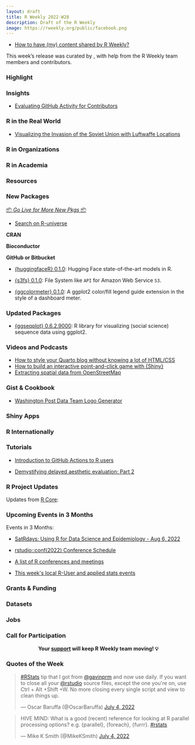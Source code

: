 ```yaml
---
layout: draft
title: R Weekly 2022-W28
description: Draft of the R Weekly
image: https://rweekly.org/public/facebook.png
---
```


+ [How to have (my) content shared by R Weekly?](https://github.com/rweekly/rweekly.org#how-to-have-my-content-shared-by-r-weekly)

This week’s release was curated by [](), with help from the R Weekly team members and contributors.

###  Highlight



### Insights

+ [Evaluating GitHub Activity for Contributors](https://ropensci.org/blog/2022/07/01/evaluating-github-activity-for-contributors/)

### R in the Real World

+ [Visualizing the Invasion of the Soviet Union with Luftwaffe Locations](https://scweiss.blogspot.com/2022/06/visualizing-invasion-of-soviet-union.html)

###  R in Organizations



###  R in Academia



###  Resources



###  New Packages

<p class="added-hostname"><a href="https://rweekly.org/live" target="_blank" class="externalLink">📦 <i>Go Live for More New Pkgs</i> 📦</a></p>

+ [Search on R-universe](https://r-universe.dev/)

**CRAN**



**Bioconductor**



**GitHub or Bitbucket**

+ [{huggingfaceR} 0.1.0](https://github.com/farach/huggingfaceR): Hugging Face state-of-the-art models in R.

+ [{s3fs} 0.1.0](https://github.com/DyfanJones/s3fs): File System like `API` for Amazon Web Service `S3`.

+ [{ggcolormeter} 0.1.0](https://github.com/yjunechoe/ggcolormeter): A ggplot2 color/fill legend guide extension in the style of a dashboard meter.

### Updated Packages

+ [{ggseqplot} 0.6.2.9000](https://github.com/maraab23/ggseqplot/): R library for visualizing (social science) sequence data using ggplot2.

###  Videos and Podcasts

+ [How to style your Quarto blog without knowing a lot of HTML/CSS](https://www.youtube.com/watch?v=ErRX8plZpQE)
+ [How to build an interactive point-and-click game with {Shiny}](https://www.youtube.com/watch?v=4-6jDDCADvU)
+ [Extracting spatial data from OpenStreetMap](https://www.youtube.com/watch?v=p4W_ey9sHlY)

### Gist & Cookbook

+ [Washington Post Data Team Logo Generator](https://gist.github.com/andrewbtran/07bd3abd4eb3a958c00af99c1d306baf)

### Shiny Apps



### R Internationally



###  Tutorials

+ [Introduction to GitHub Actions to R users](https://beamilz.com/posts/series-gha/2022-series-gha-1-what-is/en/)

+ [Demystifying delayed aesthetic evaluation: Part 2](https://yjunechoe.github.io/posts/2022-07-06-ggplot2-delayed-aes-2/)

<!--<div class="post-more-begin></div><div class="post-more-end"></div>-->

###  R Project Updates

Updates from [R Core](http://developer.r-project.org/blosxom.cgi/R-devel/NEWS):


###  Upcoming Events in 3 Months

Events in 3 Months:

+ [SatRdays: Using R for Data Science and Epidemiology - Aug 6, 2022](https://www.r-consortium.org/events/2022/06/20/francophone-satrday-conference-coming-soon-save-the-date)

+ [rstudio::conf(2022) Conference Schedule](https://www.rstudio.com/blog/rstudio-2022-conf-schedule/)

+ [A list of R conferences and meetings](https://jumpingrivers.github.io/meetingsR/events.html)

+ [This week's local R-User and applied stats events](https://community.rstudio.com/c/irl)

### Grants & Funding


### Datasets

### Jobs



###  Call for Participation



<p class="hide-support added-hostname support-rweekly" style="text-align: center;font-weight: bold;">Your <a class="non-visited externalLink" href="https://www.patreon.com/rweekly" onclick="pas(this)">support</a> will keep R Weekly team moving! 💡</p>

###  Quotes of the Week

<blockquote class="twitter-tweet"><p lang="en" dir="ltr"><a href="https://twitter.com/hashtag/RStats?src=hash&amp;ref_src=twsrc%5Etfw">#RStats</a> tip that I got from <a href="https://twitter.com/gavinprm?ref_src=twsrc%5Etfw">@gavinprm</a> and now use daily. If you want to close all your <a href="https://twitter.com/rstudio?ref_src=twsrc%5Etfw">@rstudio</a> source files, except the one you&#39;re on, use Ctrl + Alt +Shift +W. No more closing every single script and view to clean things up.</p>&mdash; Oscar Baruffa (@OscarBaruffa) <a href="https://twitter.com/OscarBaruffa/status/1543913043058479104?ref_src=twsrc%5Etfw">July 4, 2022</a></blockquote> <script async src="https://platform.twitter.com/widgets.js" charset="utf-8"></script> 

<blockquote class="twitter-tweet"><p lang="en" dir="ltr">HIVE MIND: What is a good (recent) reference for looking at R parallel processing options? e.g. {parallel}, {foreach}, {furrr}. <a href="https://twitter.com/hashtag/rstats?src=hash&amp;ref_src=twsrc%5Etfw">#rstats</a></p>&mdash; Mike K Smith (@MikeKSmith) <a href="https://twitter.com/MikeKSmith/status/1543905420812718080?ref_src=twsrc%5Etfw">July 4, 2022</a></blockquote> <script async src="https://platform.twitter.com/widgets.js" charset="utf-8"></script> 


